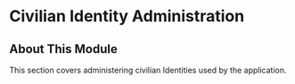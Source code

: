 # Civilian Identity Administration

## About This Module

This section covers administering civilian Identities used by the application.